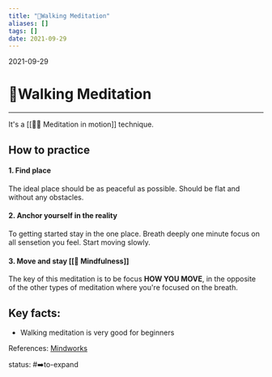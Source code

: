 ```yaml
---
title: "🚶Walking Meditation"
aliases: []
tags: []
date: 2021-09-29
---
```

2021-09-29
# 🚶Walking Meditation
___
It's a [[🚶‍♀️ Meditation in motion]] technique.

## How to practice
#### 1. Find place
The ideal place should be as peaceful as possible. Should be flat and without any obstacles. 

#### 2. Anchor yourself in the reality
To getting started stay in the one place. Breath deeply one minute focus on all sensetion you feel. Start moving slowly.

#### 3. Move and stay [[🌄 Mindfulness]]
The key of this meditation is to be focus **HOW YOU MOVE**, in the opposite of the other types of meditation where you're focused on the breath.

## Key facts:
* Walking meditation is very good for beginners

References:
[Mindworks](https://mindworks.org/blog/what-is-walking-meditation/)

status: #➡️to-expand 